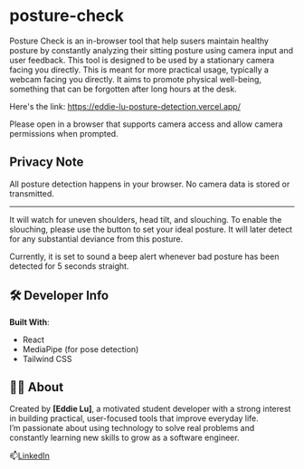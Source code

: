 # posture-check
Posture Check is an in-browser tool that help susers maintain healthy posture by constantly analyzing their sitting posture using camera input and user feedback. This tool is designed to be used by a stationary camera facing you directly. This is meant for more practical usage, typically a webcam facing you directly. It aims to promote physical well-being, something that can be forgotten after long hours at the desk. 

Here's the link: https://eddie-lu-posture-detection.vercel.app/

Please open in a browser that supports camera access and allow camera permissions when prompted.

## Privacy Note

All posture detection happens in your browser. No camera data is stored or transmitted.

---

It will watch for uneven shoulders, head tilt, and slouching. To enable the slouching, please use the button to set your ideal posture. It will later detect for any substantial deviance from this posture.

Currently, it is set to sound a beep alert whenever bad posture has been detected for 5 seconds straight. 

## 🛠️ Developer Info

**Built With**:
- React
- MediaPipe (for pose detection)
- Tailwind CSS

## 🙋‍♂️ About

Created by **[Eddie Lu]**, a motivated student developer with a strong interest in building practical, user-focused tools that improve everyday life.  
I’m passionate about using technology to solve real problems and constantly learning new skills to grow as a software engineer.

📫[LinkedIn](https://www.linkedin.com/in/eddie-lu-341439289/)